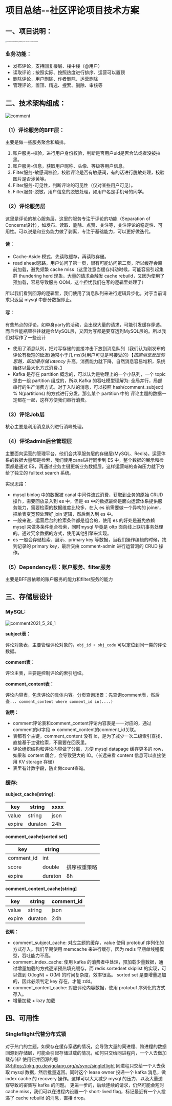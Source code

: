 # 项目总结--社区评论项目技术方案

## 一、项目说明：

<img src="http://cdn.xiaot123.com/blog/2021-05/Screenshot_20210526_145037_com.ziroom.ziroomcustomer.jpg-blog" alt="Screenshot_20210526_145037_com.ziroom.ziroomcustomer" style="zoom: 25%;" />

### **业务功能：**

- 发布评论，支持回复楼层、楼中楼（@用户）
- 读取评论；按照实际、按照热度进行排序、运营可以置顶
- 删除评论，用户删除、作者删除、运营删除
- 管理评论，置顶、精选、搜索、删除、审核等



## 二、技术架构组成：

![comment](http://cdn.xiaot123.com/blog/2021-05/comment.png-blog)



### （1）评论服务的BFF层：

主要是做一些服务聚合和编排。

1. 账户服务-校验，进行用户身份校验，判断是否用户uid是否合法或者没被拉黑。
2. 账户服务-信息，获取用户昵称、头像、等级等用户信息。
3. Filter服务-敏感词校验，校验评论是否有敏感词，有的话进行脱敏处理，校验图片是否涉黄等。
4. Filter服务-可见性，判断评论的可见性（仅对某些用户可见）。
5. Filter服务-脱敏，用户信息的脱敏处理，如用户名是手机号的同学。

### （2）评论服务层

这里是评论的核心服务层，这里的服务专注于评论的功能（Separation of Concerns设计），如发布、读取、删除、点赞、关注等，关注评论的稳定性、可用性。可以说是和业务能力做了剥离，专注于基础能力，可以更好做迭代。

#### 读：

- Cache-Aside 模式，先读取缓存，再读取存储。
- read ahead思路，用户访问了第一页，很有可能访问第二页，所以缓存会超前加载，避免频繁 cache miss（这里注意当缓存抖动时候，可能容易引起集群 thundering herd 现象，大量的请求会触发 cache rebuild，又因为使用了预加载，容易导致服务 OOM，这个担忧我们在写的逻辑里处理了）

所以我们看到回源的逻辑里，我们使用了消息队列来进行逻辑异步化，对于当前请求只返回 mysql 中部分数据即止。

#### 写：

有些热点的评论，如单身party的活动，会出现大量的请求，可能引发缓存穿透。而且性能瓶颈往往就是会MySQL层，又因为写都是要穿透到MySQL层的。所以我们对写作了一些设计

- 使用了消息队列，把对写存储的直接冲击下放到消息队列（我们认为刚发布的评论有极短的延迟(通常小于几 ms)对用户可见是可接受的）【*按照消息反压的思路，即如果存储* *latency* 升高，消费能力就下降，自然消息容易堆积，系统始终以最大化方式消费。】
- Kafka 是存在 partition 概念的，可以认为是物理上的一个小队列，一个 topic 是由一组 partition 组成的，所以 Kafka 的吞吐模型理解为: 全局并行，局部串行的生产消费方式。对于入队的消息，可以按照 hash(comment_subject) % N(partitions) 的方式进行分发。那么某个 partition 中的 评论主题的数据一定都在一起，这样方便我们串行消费。

### （3）评论Job层

核心主要是利用消息队列进行消峰处理。

### （4）评论admin后台管理层

主要面向运营的管理平台，他们会共享服务层的存储层(MySQL、Redis)。运营体系的数据大量都是检索，我们使用canal进行同步到 ES 中，整个数据的展示和检索都是通过 ES，再通过业务主键更新业务数据层，这样运营端的查询压力就下方给了独立的 fulltext search 系统。

实现思路：

- mysql binlog 中的数据被 canal 中间件流式消费，获取到业务的原始 CRUD 操作，需要回放录入到 es 中，但是 es 中的数据最终是面向运营体系提供服务能力，需要检索的数据维度比较多，在入 es 前需要做一个异构的 joiner，把单表变宽预处理好 join 逻辑，然后倒入到 es 中。
- 一般来说，运营后台的检索条件都是组合的，使用 es 的好处是避免依赖 mysql 来做多条件组合检索，同时mysql 毕竟是 oltp 面向线上联机事务处理的。通过冗余数据的方式，使用其他引擎来实现。
- es 一般会存储检索、展示、primary key 等数据，当我们操作编辑的时候，找到记录的 primary key，最后交由 comment-admin 进行运营测的 CRUD 操作。

### （5）Dependency层：账户服务、filter服务

主要是BFF层依赖的账户服务的能力和filter服务的能力

## 三、存储层设计

### MySQL:

![comment2021_5_26_1](http://cdn.xiaot123.com/blog/2021-05/comment2021_5_26_1.png-blog)

**subject表：**

评论对象表，主要管理评论对象的，`obj_id + obj_code` 可以定位到同一类的评论数据。

**comment表：**

评论主表，主要是控制评论的索引组织。

**comment_content表：**

评论内容表，包含评论的具体内容。分页查询场景：先查询comment表，然后查`... comment_content where comment_id in(....)`

**说明：**

- comment评论表和comment_content评论内容表是一一对应的，通过comment的id字段 => comment_content的comment_id关联。
- 表都有个主键，comment_content 没有 id，是为了减少一次二级索引查找，直接基于主键检索，不需要在回表里。
- 评论组织结构和评论内容做了分离，方便 mysql datapage 缓存更多的 row，如果和 content 耦合，会导致更大的 IO。（长远来看 content 信息可以直接使用 KV storage 存储）
- 表里有计数字段，防止做count查询。

### 缓存:

**subject_cache[string]:**

| key    | string  | xxxx |
| ------ | ------- | ---- |
| value  | string  | json |
| expire | duraton | 24h  |

**comment_cache[sorted set]**

| key        | string  |              |
| ---------- | ------- | ------------ |
| comment_id | int     |              |
| score      | double  | 排序权重策略 |
| expire     | duraton | 8h           |

**comment_content_cache[string]**

| key    | string  | comment_id |
| ------ | ------- | ---------- |
| value  | string  | json       |
| expire | duraton | 24h        |

**说明：**

- comment_subject_cache: 对应主题的缓存，value 使用 protobuf 序列化的方式存入。我们早期使用 memcache 来进行缓存，因为 redis 早期单线程模型，吞吐能力不高。
- comment_index_cache: 使用 kafka 的消费者中处理，预加载少量数据，通过增量加载的方式逐渐预热填充缓存，而 redis sortedset skiplist 的实现，可以做到 O(logN) + O(M) 的时间复杂度，效率很高。
  sorted set 是要增量追加的，因此必须判定 key 存在，才能 zdd。
- comment_content_cache: 对应评论内容数据，使用 protobuf 序列化的方式存入。
- 增量加载 + lazy 加载



## 四、可用性

### Singleflight代替分布式锁

对于热门的主题，如果存在缓存穿透的情况，会导致大量的同进程、跨进程的数据回源到存储层，可能会引起存储过载的情况，如何只交给同进程内，一个人去做加载存储?
使用归并回源的思路:https://pkg.go.dev/golang.org/x/sync/singleflight
同进程只交给一个人去获取 mysql 数据，然后批量返回。同时这个 lease owner 投递一个 kafka 消息，做 index cache 的 recovery 操作。这样可以大大减少 mysql 的压力，以及大量透穿导致的密集写 kafka 的问题。
更进一步的，后续连续的请求，仍然可能会短时 cache miss，我们可以在进程内设置一个 short-lived flag，标记最近有一个人投递了 cache rebuild 的消息，直接 drop。





